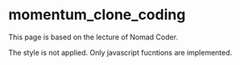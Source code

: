 # momentum_clone_coding

This page is based on the lecture of Nomad Coder.

The style is not applied. Only javascript fucntions are implemented.
